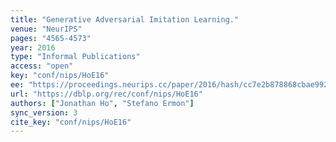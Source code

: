 ```yaml
---
title: "Generative Adversarial Imitation Learning."
venue: "NeurIPS"
pages: "4565-4573"
year: 2016
type: "Informal Publications"
access: "open"
key: "conf/nips/HoE16"
ee: "https://proceedings.neurips.cc/paper/2016/hash/cc7e2b878868cbae992d1fb743995d8f-Abstract.html"
url: "https://dblp.org/rec/conf/nips/HoE16"
authors: ["Jonathan Ho", "Stefano Ermon"]
sync_version: 3
cite_key: "conf/nips/HoE16"
---
```

